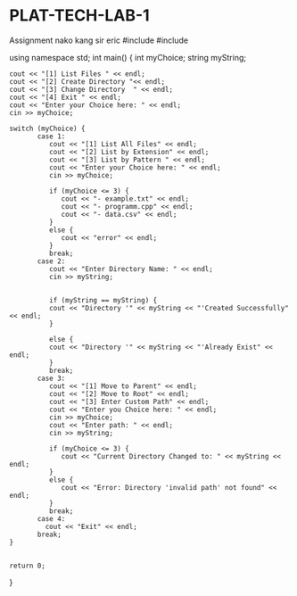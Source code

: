 # PLAT-TECH-LAB-1
Assignment nako kang sir eric
#include <iostream>
#include <string>


using namespace std;
int main() {
    int myChoice;
    string myString;
    
    cout << "[1] List Files " << endl;
    cout << "[2] Create Directory "<< endl;
    cout << "[3] Change Directory  " << endl;
    cout << "[4] Exit " << endl;
    cout << "Enter your Choice here: " << endl;
    cin >> myChoice;
    
    switch (myChoice) {
           case 1: 
              cout << "[1] List All Files" << endl;
              cout << "[2] List by Extension" << endl;
              cout << "[3] List by Pattern " << endl;
              cout << "Enter your Choice here: " << endl;
              cin >> myChoice;
              
              if (myChoice <= 3) {
                 cout << "- example.txt" << endl;
                 cout << "- programm.cpp" << endl;
                 cout << "- data.csv" << endl;
              }
              else {
                 cout << "error" << endl;
              }
              break;
           case 2:
              cout << "Enter Directory Name: " << endl;
              cin >> myString;
              
              
              if (myString == myString) {
              cout << "Directory '" << myString << "'Created Successfully" << endl;
              }
              
              else {
              cout << "Directory '" << myString << "'Already Exist" << endl;
              }
              break;
           case 3:
              cout << "[1] Move to Parent" << endl;   
              cout << "[2] Move to Root" << endl;
              cout << "[3] Enter Custom Path" << endl;
              cout << "Enter you Choice here: " << endl;
              cin >> myChoice; 
              cout << "Enter path: " << endl;
              cin >> myString;
              
              if (myChoice <= 3) {
                 cout << "Current Directory Changed to: " << myString << endl;
              }
              else {
                 cout << "Error: Directory 'invalid path' not found" << endl;
              }
              break;
           case 4:
             cout << "Exit" << endl;
           break;     
    }
      
    
    return 0;
}
